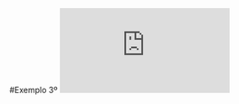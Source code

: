 #Exemplo 3º
![Essa imagem é um teste3](https://www.anselmo.com.br/img.php?img=uploads/c8cb7c4c54a6637aa4d77a479341750a.jpg&x=800&y=400&corta=1)